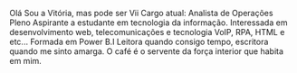   Olá Sou a Vitória, mas pode ser Vii 
    Cargo atual: Analista de Operações Pleno
    Aspirante a estudante em tecnologia da informação.
    Interessada em desenvolvimento web, telecomunicações e tecnologia VoIP, RPA, HTML e etc... 
    Formada em Power B.I 
    Leitora quando consigo tempo, escritora quando me sinto amarga. 
    O café é o servente  da força interior que habita em mim. 
